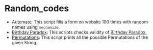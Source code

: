 # Random_codes

* [Automate](https://github.com/svaderia/Random_Codes/blob/master/automate): This script fills a form on website 100 times with random names using `mechanize`.
* [Birthday Paradox](https://github.com/svaderia/Random_Codes/blob/master/bday): This scripts checks validity of [Birthday Paradox.](https://en.wikipedia.org/wiki/Birthday_problem)  
* [Permutations](https://github.com/svaderia/Random_Codes/blob/master/perm): This script prints all the possible Permutations of the given String.